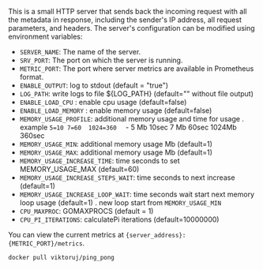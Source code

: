 This is a small HTTP server that sends back the incoming request with all the metadata in response, including the sender's IP address, all request parameters, and headers. The server's configuration can be modified using environment variables:

- `SERVER_NAME`: The name of the server.
- `SRV_PORT`: The port on which the server is running.
- `METRIC_PORT`: The port where server metrics are available in Prometheus format.
- `ENABLE_OUTPUT`: log to stdout (default = "true")
- `LOG_PATH`: write logs to file ${LOG_PATH} (default=""  without file output)
- `ENABLE_LOAD_CPU` : enable cpu usage (default=false)
- `ENABLE_LOAD_MEMORY` : enable memory usage (default=false)
- `MEMORY_USAGE_PROFILE`: additional memory usage  and time for usage . example `5=10 7=60  1024=360  ` - 5 Mb 10sec  7 Mb 60sec 1024Mb 360sec
- `MEMORY_USAGE_MIN`: additional memory usage Mb (default=1)
- `MEMORY_USAGE_MAX`: additional memory usage Mb (default=1)
- `MEMORY_USAGE_INCREASE_TIME`: time seconds  to  set MEMORY_USAGE_MAX  (default=60)
- `MEMORY_USAGE_INCREASE_STEPS_WAIT`: time seconds  to next increase (default=1)
- `MEMORY_USAGE_INCREASE_LOOP_WAIT`: time seconds  wait start next memory loop usage (default=1) . new loop start from `MEMORY_USAGE_MIN`
- `CPU_MAXPROC`: GOMAXPROCS (default = 1)
- `CPU_PI_ITERATIONS`: calculatePi   iterations  (default=10000000)

You can view the current metrics at `{server_address}:{METRIC_PORT}/metrics`.

`docker pull viktoruj/ping_pong`

